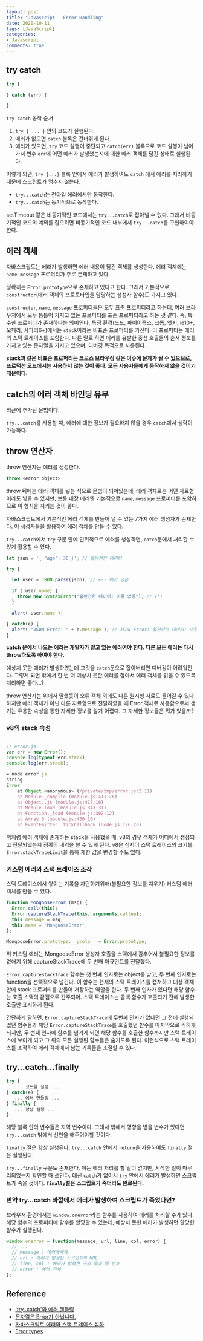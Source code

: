 ```yaml
---
layout: post
title: "Javascript - Error Handling"
date: 2020-10-11
tags: [JavaScript]
categories:
- Javascript
comments: true
---
```


## try catch

```javascript
try {

} catch (err) {

}
```

`try catch` 동작 순서

1. `try { ... }` 안의 코드가 실행된다.
2. 에러가 없으면 `catch` 블록은 건너뛰게 된다.
3. 에러가 있으면, `try` 코드 실행이 중단되고 `catch(err)` 블록으로 코드 실행이 넘어가서 변수 `err`에 어떤 에러가 발생했는지에 대한 에러 객체를 담긴 상태로 실행된다.

이렇게 되면, `try {...}` 블록 안에서 에러가 발생하여도 `catch` 에서 에러를 처리하기 때문에 스크립트가 멈추지 않는다.

* `try...catch`는 런타임 에러에서만 동작한다.
* `try...catch`는 동기적으로 동작한다.

setTimeout 같은 비동기적인 코드에서는 `try...catch`로 잡아낼 수 없다. 그래서 비동기적인 코드의 예외를 잡으려면 비동기적인 코드 내부에서 `try...catch`를 구현하여야 한다.

## 에러 객체

자바스크립트는 에러가 발생하면 에러 내용이 담긴 객체를 생성한다. 에러 객체에는 `name`, `message` 프로퍼티가 주로 존재하고 있다.

정확히는 `Error.prototype`으로 존재하고 있다고 한다. 그래서 기본적으로 `constructor`(에러 객체의 프로토타입을 담당하는 생성자 함수)도 가지고 있다.

`constructor`, `name`, `message` 프로퍼티들은 모두 표준 프로퍼티라고 하는데, 여러 브라우저에서 모두 통틀어 가지고 있는 프로퍼티를 표준 프로퍼티라고 하는 것 같다. 즉, 특수한 프로퍼티가 존재하다는 의미인다. 특정 환경(노드, 파이어폭스, 크롬, 엣지, ie10+, 오페라, 사파리6+)에서는 `stack`이라는 비표준 프로퍼티를 가진다. 이 프로퍼티는 에러의 스택 트레이스를 포함한다. 다른 말로 하면 에러를 유발한 중첩 호출들의 순서 정보를 가지고 있는 문자열을 가지고 있으며, 디버깅 목적으로 사용된다.

**stack과 같은 비표준 프로퍼티는 크로스 브라우징 같은 이슈에 문제가 될 수 있으므로, 프로덕션 모드에서는 사용하지 않는 것이 좋다. 모든 사용자들에게 동작하지 않을 것이기 때문이다.**

## catch의 에러 객체 바인딩 유무

최근에 추가된 문법이다.

`try...catch`를 사용할 때, 에러에 대한 정보가 필요하지 않을 경우 `catch`에서 생략이 가능하다.

## throw 연산자

throw 연산자는 에러를 생성한다.

```javascript
throw <error object>
```

throw 뒤에는 에러 객체를 넣는 식으로 문법이 되어있는데, 에러 객체로는 어떤 자료형이라도 넣을 수 있지만, 보통 내장 에러엔 기본적으로 `name`, `message` 프로퍼티를 포함하므로 이 형식을 지키는 것이 좋다.

자바스크립트에서 기본적인 에러 객체를 만들어 낼 수 있는 7가지 에러 생성자가 존재한다. 이 생성자들을 활용하여 에러 객체를 만들 수 있다.

`try...catch`에서 `try` 구문 안에 인위적으로 에러를 생성하면, `catch`문에서 처리할 수 있게 활용할 수 있다.

```javascript
let json = '{ "age": 30 }'; // 불완전한 데이터

try {

  let user = JSON.parse(json); // <-- 에러 없음

  if (!user.name) {
    throw new SyntaxError("불완전한 데이터: 이름 없음"); // (*)
  }

  alert( user.name );

} catch(e) {
  alert( "JSON Error: " + e.message ); // JSON Error: 불완전한 데이터: 이름 없음
}
```

**catch 문에서 나오는 에러는 개발자가 알고 있는 에러여야 한다. 다른 모든 에러는 다시 throw하도록 하여야 한다.**

예상치 못한 에러가 발생하였는데 그것을 `catch`문으로 잡아버리면 디버깅이 어려워진다. 그렇게 되면 밖에서 한 번 더 예상치 못한 에러를 잡아서 에러 객체를 읽을 수 있도록 처리하면 좋다...?

throw 연산자는 위에서 말했듯이 오류 객체 외에도 다른 원시형 자료도 들어갈 수 있다. 하지만 에러 객체가 아닌 다른 자료형으로 전달하였을 때 Error 객체로 사용함으로써 생기는 유용한 속성을 통한 자세한 정보를 알기 어렵다. 그 자세한 정보들은 뭐가 있을까?

### v8의 stack 속성

```javascript

// error.js
var err = new Error();
console.log(typeof err.stack);
console.log(err.stack);

∞ node error.js
string
Error
    at Object.<anonymous> (/private/tmp/error.js:2:11)
    at Module._compile (module.js:411:26)
    at Object..js (module.js:417:10)
    at Module.load (module.js:343:31)
    at Function._load (module.js:302:12)
    at Array.0 (module.js:430:10)
    at EventEmitter._tickCallback (node.js:126:26)
```

위처럼 에러 객체에 존재하는 stack을 사용했을 때, v8의 경우 객체가 어디에서 생성되고 전달되었는지 정확히 내역을 볼 수 있게 된다. v8은 심지어 스택 트레이스의 크기를 `Error.stackTraceLimit`을 통해 제한 값을 변경할 수도 있다.

### 커스텀 에러와 스택 트레이즈 조작

스택 트레이스에서 쌓이는 기록을 차단하기위해(불필요한 정보를 지우기) 커스텀 에러 객체를 만들 수 있다. 

```javascript
function MongooseError (msg) {
  Error.call(this);
  Error.captureStackTrace(this, arguments.callee);
  this.message = msg;
  this.name = 'MongooseError';
};

MongooseError.prototype.__proto__ = Error.prototype;
```

위 커스텀 에러는 MongooseError 생성자 호출을 스택에서 감추어서 불필요한 정보를 없애기 위해 captureStackTrace에 두 번째 아규먼트를 전달했다.

`Error.captureStackTrace` 함수는 첫 번쨰 인자로는 object를 받고, 두 번째 인자로는 function을 선택적으로 넘긴다. 이 함수는 현재의 스택 트레이스를 캡쳐하고 대상 객체 안에 stack 프로퍼티를 만들어 저장하는 역할을 한다. 두 번째 인자가 있다면 해당 함수는 호출 스택의 끝점으로 간주되어. 스택 트레이스는 콜백 함수가 호출되기 전에 발생한 호출만 표시하게 된다.

간단하게 말하면, `Error.captureStackTrace`에 두번째 인자가 없다면 그 전에 실행되었던 함수들과 해당 `Error.captureStackTrace`를 호출했던 함수를 마지막으로 찍히게되지만, 두 번째 인자에 함수를 넘기게 되면 해당 함수를 호출한 함수까지만 스택 트레이스에 보이게 되고 그 위의 모든 실행된 함수들은 숨기도록 된다. 이런식으로 스택 트레이스를 조작하여 에러 객체에서 남는 기록들을 조절할 수 있다.

## try...catch...finally

```javascript
try {
   ... 코드를 실행 ...
} catch(e) {
   ... 에러 핸들링 ...
} finally {
   ... 항상 실행 ...
}
```

해당 블록 안의 변수들은 지역 변수이다. 그래서 밖에서 영향을 받을 변수가 있다면 `try...catch` 밖에서 선언을 해주어야할 것이다.

`finally` 절은 항상 실행된다. `try...catch` 안에서 `return`을 사용하여도 `finally` 절은 실행된다.

`try...finally` 구문도 존재한다. 이는 에러 처리를 할 일이 없지만, 시작한 일이 마무리되었는지 확인할 때 쓰인다. 대신 `catch`가 없어서 `try` 안에서 에러가 발생하면 스크립트가 죽을 것이다. **`finally`절은 스크립트가 죽더라도 완료된다.**

### 만약 try...catch 바깥에서 에러가 발생하여 스크립트가 죽었다면?

브라우저 환경에서는 `window.onerror`라는 함수를 사용하여 에러를 처리할 수가 있다. 해당 함수의 프로퍼티에 함수를 할당할 수 있는데, 예상치 못한 에러가 발생하면 할당한 함수가 실행된다.

```javascript
window.onerror = function(message, url, line, col, error) {
  // ...
  // message : 에러메세제
  // url : 에러가 발생한 스크립트의 URL
  // line, col : 에러가 발생한 곳의 줄과 열 번호
  // error : 에러 객체
};
```

## Reference

* ['try..catch'와 에러 핸들링](https://ko.javascript.info/try-catch#ref-365)
* [문자열은 Error가 아닙니다.](https://blog.outsider.ne.kr/722)
* [자바스크립트 에러와 스택 트레이스 심화](https://ui.toast.com/weekly-pick/ko_20170306/)
* [Error types](https://developer.mozilla.org/en-US/docs/Web/JavaScript/Reference/Global_Objects/Error)